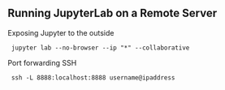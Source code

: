 

## Running JupyterLab on a Remote Server

Exposing Jupyter to the outside

```
 jupyter lab --no-browser --ip "*" --collaborative
```


Port forwarding SSH

```
 ssh -L 8888:localhost:8888 username@ipaddress
```

